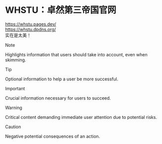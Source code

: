 # WHSTU：卓然第三帝国官网
https://whstu.pages.dev/
<br>
https://whstu.dpdns.org/
<br>
实在是太美！
<br>
> [!NOTE]  
> Highlights information that users should take into account, even when skimming.

> [!TIP]
> Optional information to help a user be more successful.

> [!IMPORTANT]  
> Crucial information necessary for users to succeed.

> [!WARNING]  
> Critical content demanding immediate user attention due to potential risks.

> [!CAUTION]
> Negative potential consequences of an action.
